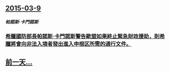 ## [2015-03-9](/zh/news/2015/03/9/index.md)

##### 帕諾斯·卡門諾斯
### [希臘國防部長帕諾斯·卡門諾斯警告歐盟如果終止緊急財政援助，則希臘將會向非法入境者發出進入申根区所需的通行文件。 ](/zh/news/2015/03/9/希臘國防部長帕諾斯-卡門諾斯警告歐盟如果終止緊急財政援助-則希臘將會向非法入境者發出進入申根区所需的通行文件.md)
## [前一天...](/zh/news/2015/03/8/index.md)

